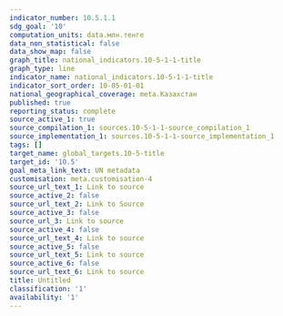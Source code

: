 ```yaml
---
indicator_number: 10.5.1.1
sdg_goal: '10'
computation_units: data.млн.тенге
data_non_statistical: false
data_show_map: false
graph_title: national_indicators.10-5-1-1-title
graph_type: line
indicator_name: national_indicators.10-5-1-1-title
indicator_sort_order: 10-05-01-01
national_geographical_coverage: meta.Казахстан
published: true
reporting_status: complete
source_active_1: true
source_compilation_1: sources.10-5-1-1-source_compilation_1
source_implementation_1: sources.10-5-1-1-source_implementation_1
tags: []
target_name: global_targets.10-5-title
target_id: '10.5'
goal_meta_link_text: UN metadata
customisation: meta.customisation-4
source_url_text_1: Link to source
source_active_2: false
source_url_text_2: Link to Source
source_active_3: false
source_url_3: Link to source
source_active_4: false
source_url_text_4: Link to source
source_active_5: false
source_url_text_5: Link to source
source_active_6: false
source_url_text_6: Link to source
title: Untitled
classification: '1'
availability: '1'
---
```

